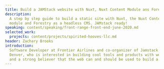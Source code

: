 ```yaml
---
title: Build a JAMStack website with Nuxt, Nuxt Content Module ans Forestry
description:
  A step by step guide to build a static site with Nuxt, the Nuxt Content
  module and Forestry as a headless CMS. JAMstack ready!
speaking: content/speaking/front-range-front-end-june-2020.md
selected_work:
  projects: content/projects/spirited-hooves-llc.md
header: Zachary Brooks
introduction:
  Software Developer at Frontier Airlines and co-organizer of Jamstack
  Denver, who is interested in building cool tools and products with web-based technologies
  and a strong believer that the web can and should be used to build a better future.
---
```

